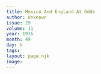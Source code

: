 ```yaml
---
title: Mexico And England At Odds
author: Unknown
issue: 29
volume: 11
year: 1916
month: 49
day: V
tags:
layout: page.njk
image:
---
```





